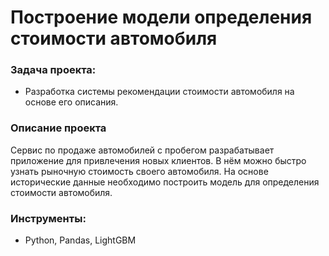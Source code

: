 # Построение модели определения стоимости автомобиля

### Задача проекта: 
* Разработка системы рекомендации стоимости автомобиля на основе его описания.

### Описание проекта
Сервис по продаже автомобилей с пробегом  разрабатывает приложение для привлечения новых клиентов. В нём можно быстро узнать рыночную стоимость своего автомобиля. На основе исторические данные необходимо построить модель для определения стоимости автомобиля.

### Инструменты:
* Python, Pandas, LightGBM
